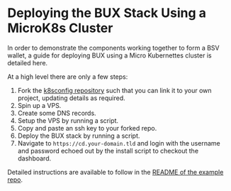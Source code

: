 # Deploying the BUX Stack Using a MicroK8s Cluster

In order to demonstrate the components working together to form a BSV wallet, a guide for deploying BUX using a Micro Kubernettes cluster is detailed here.

At a high level there are only a few steps:

1. Fork the [k8sconfig repository](https://github.com/bitcoin-sv/bux-k8s-config) such that you can link it to your own project, updating details as required.
2. Spin up a VPS.
3. Create some DNS records.
4. Setup the VPS by running a script.
5. Copy and paste an ssh key to your forked repo.
6. Deploy the BUX stack by running a script.
7. Navigate to `https://cd.your-domain.tld` and login with the username and password echoed out by the install script to checkout the dashboard.

Detailed instructions are available to follow in the [README of the example repo](https://github.com/bitcoin-sv/bux-k8s-config).
